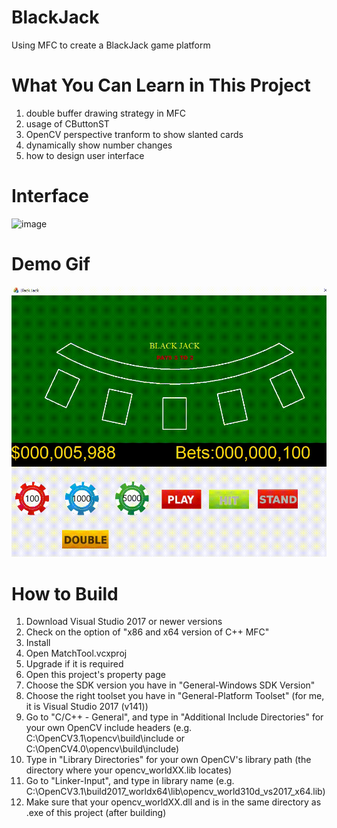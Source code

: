 # BlackJack
Using MFC to create a BlackJack game platform

# What You Can Learn in This Project
1. double buffer drawing strategy in MFC
2. usage of CButtonST
3. OpenCV perspective tranform to show slanted cards
4. dynamically show number changes
5. how to design user interface

# Interface
![image](https://user-images.githubusercontent.com/104763587/188288051-1a41785f-8329-4320-9ca6-277cc1948388.png)

# Demo Gif
![image](https://github.com/DennisLiu1993/BlackJack/blob/main/BlackJack/BlackJack.gif)

# How to Build
1.	Download Visual Studio 2017 or newer versions
2.	Check on the option of "x86 and x64 version of C++ MFC"
3.	Install
4.	Open MatchTool.vcxproj
5.	Upgrade if it is required
6.	Open this project's property page
7.	Choose the SDK version you have in "General-Windows SDK Version"
8.	Choose the right toolset you have in "General-Platform Toolset" (for me, it is Visual Studio 2017 (v141))
9.	Go to "C/C++ - General", and type in "Additional Include Directories" for your own OpenCV include headers (e.g. C:\OpenCV3.1\opencv\build\include or C:\OpenCV4.0\opencv\build\include)
11.	Type in "Library Directories" for your own OpenCV's library path (the directory where your opencv_worldXX.lib locates)
12.	Go to "Linker-Input", and type in library name (e.g. C:\OpenCV3.1\build2017_worldx64\lib\opencv_world310d_vs2017_x64.lib)
13.	Make sure that your opencv_worldXX.dll and is in the same directory as .exe of this project (after building)
